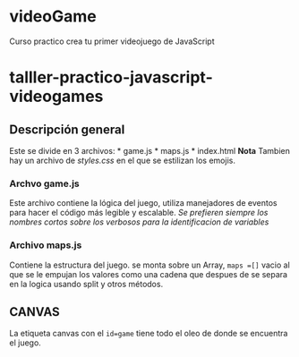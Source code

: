 # videoGame
Curso practico crea tu primer videojuego de JavaScript
# talller-practico-javascript-videogames

## Descripción general
Este se divide en 3 archivos:
    * game.js
    * maps.js
    * index.html
**Nota** Tambien hay un archivo de *styles.css* en el que se estilizan los emojis.

### Archvo game.js
Este archivo contiene la lógica del juego, utiliza manejadores de eventos para hacer el código más legible y escalable. 
*Se prefieren siempre los nombres cortos sobre los verbosos para la identificacion de variables*

### Archivo maps.js
Contiene la estructura del juego.
se monta sobre un Array, `maps =[]` vacio al que se le empujan los valores como una cadena que despues de se separa en la logica usando split y otros métodos. 

## CANVAS
La etiqueta canvas con el `id=game` tiene todo el oleo de donde se encuentra el juego.
